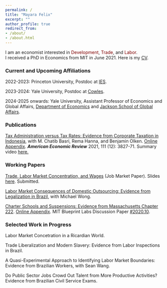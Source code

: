 ```yaml
---
permalink: /
title: "Mayara Felix"
excerpt: ""
author_profile: true
redirect_from: 
- /about/
- /about.html
---
```


I am an economist interested in <span style="color:maroon">Development</span>, <span style="color:maroon">Trade</span>, and <span style="color:maroon">Labor</span>. <br> I received a PhD in Economics from MIT in June 2021. Here is my <a href="https://mayarapfs.github.io/files/Mayara_Felix_CV_Summer_2022.pdf" target="_blank">CV</a>.

### Current and Upcoming Affiliations

2022-2023: Princeton University, Postdoc at <a href="https://ies.princeton.edu" target="_blank">IES</a>.

2023-2024: Yale University, Postdoc at <a href="https://cowles.yale.edu" target="_blank">Cowles</a>.
  
2024-2025 onwards: Yale University, Assistant Professor of Economics and Global Affairs, <a href="https://economics.yale.edu" target="_blank">Department of Economics</a> and <a href="https://jackson.yale.edu" target="_blank">Jackson School of Global Affairs</a>.

### Publications

<a href="https://mayarapfs.github.io/papers/MTO_ms_AER.pdf" target="_blank">Tax Administration versus Tax Rates: Evidence from Corporate Taxation in Indonesia</a>, with M. Chatib Basri, Rema Hanna, and Benjamin Olken. <a href="https://mayarapfs.github.io/papers/MTO_appendix.pdf" target="_blank">Online Appendix</a>. <b><em>American Economic Review</em></b> 2021, 111 (12): 3827-71. Summary video <a href="https://www.youtube.com/watch?v=g7uTn51kI14" target="_blank">here.</a>

### Working Papers

<a href="https://mayarapfs.github.io/papers/Felix_JMP.pdf" target="_blank">Trade, Labor Market Concentration, and Wages</a> (Job Market Paper). Slides <a href="https://mayarapfs.github.io/papers/20221025_JMP_slides.pdf" target="_blank">here</a>. Submitted.

<a href="https://mayarapfs.github.io/papers/outsourcing.pdf" target="_blank">Labor Market Consequences of Domestic Outsourcing: Evidence from Legalization in Brazil</a>, with Michael Wong.

<a href="https://mayarapfs.github.io/papers/Charters and suspensions_MS.pdf" target="_blank">Charter Schools and Suspensions: Evidence from Massachusetts Chapter 222</a>. <a href="https://mayarapfs.github.io/papers/Charters and suspensions_Appendix.pdf" target="_blank">Online Appendix</a>. MIT Blueprint Labs Discussion Paper <a href="https://blueprintcdn.com/wp-content/uploads/2020/10/Blueprint-Labs-Discussion-Paper-2020.10-Felix.pdf" target="_blank">#2020.10</a>.

### Selected Work in Progress

Labor Market Concetration in a Ricardian World.

Trade Liberalization and Modern Slavery: Evidence from Labor Inspections in Brazil.

A Quasi-Experimental Approach to Identifying Labor Market Boundaries: Evidence from Brazilian Workers, with Sean Wang.

Do Public Sector Jobs Crowd Out Talent from More Productive Activities? Evidence from Brazilian Civil Service Exams.
